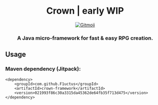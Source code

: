<h1 align="center">Crown | early WIP</h1>

<p align="center">
	<a href="https://gitmoji.carloscuesta.me">
		<img src="https://img.shields.io/badge/gitmoji-%20😜%20😍-FFDD67.svg?style=flat-square"
			 alt="Gitmoji">
	</a>
</p>

<h3 align="center">A Java micro-framework for fast &amp; easy RPG creation.</h3>

## Usage

### Maven dependency (Jitpack):

```
<dependency>
    <groupId>com.github.F1uctus</groupId>
    <artifactId>crown-framework</artifactId>
    <version>021993f86c30a3315da45362de64fb35f713d475</version>
</dependency>
```

